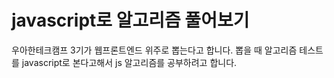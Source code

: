 # javascript로 알고리즘 풀어보기

우아한테크캠프 3기가 웹프론트엔드 위주로 뽑는다고 합니다. 뽑을 때 알고리즘 테스트를 javascript로 본다고해서 js 알고리즘를 공부하려고 합니다.